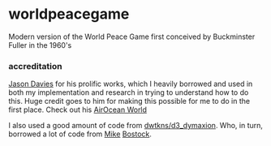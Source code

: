 # worldpeacegame
Modern version of the World Peace Game first conceived by Buckminster Fuller in the 1960's

### accreditation
[Jason Davies](https://www.jasondavies.com/) for his prolific works, which I heavily borrowed and used in both my implementation and research in trying to understand how to do this. Huge credit goes to him for making this possible for me to do in the first place. Check out his [AirOcean World](https://www.jasondavies.com/maps/airocean/)

I also used a good amount of code from [dwtkns/d3_dymaxion](https://github.com/dwtkns/d3_dymaxion). Who, in turn, borrowed a lot of code from [Mike](http://mbostock.github.io/protovis/ex/dymax.html) [Bostock](https://bl.ocks.org/mbostock/3712397).